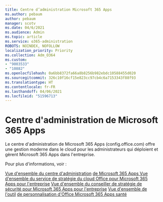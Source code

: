 ```yaml
---
title: Centre d’administration Microsoft 365 Apps
ms.author: pebaum
author: pebaum
manager: scotv
ms.date: 04/6/2021
ms.audience: Admin
ms.topic: article
ms.service: o365-administration
ROBOTS: NOINDEX, NOFOLLOW
localization_priority: Priority
ms.collection: Adm_O364
ms.custom:
- "9003533"
- "10882"
ms.openlocfilehash: 0a6bb8372fa66a8b8256b982ebdc10588455d020
ms.sourcegitcommit: 326c10f16cf15e823cc97cb4c6a7153343f88f93
ms.translationtype: HT
ms.contentlocale: fr-FR
ms.lasthandoff: 04/06/2021
ms.locfileid: "51596713"
---
```

# <a name="microsoft-365-apps-admin-center"></a>Centre d'administration de Microsoft 365 Apps

Le centre d'administration de Microsoft 365 Apps (config.office.com) offre une gestion moderne dans le cloud pour les administrateurs qui déploient et gèrent Microsoft 365 Apps dans l'entreprise. 

Pour plus d'informations, voir :

[Vue d'ensemble du centre d'administration](https://docs.microsoft.com/deployoffice/admincenter/overview)
[ de Microsoft 365 Apps Vue d'ensemble du service de stratégie du cloud Office pour Microsoft 365 Apps pour l'entreprise](https://docs.microsoft.com/deployoffice/overview-office-cloud-policy-service)
[ Vue d'ensemble du conseiller de stratégie de sécurité pour Microsoft 365 Apps pour l'entreprise](https://docs.microsoft.com/deployoffice/overview-of-security-policy-advisor)
[ Vue d'ensemble de l'outil](https://docs.microsoft.com/deployoffice/overview-of-the-office-customization-tool-for-click-to-run)
[ de personnalisation d'Office Microsoft 365 Apps santé](https://docs.microsoft.com/deployoffice/admincenter/microsoft-365-apps-health) 